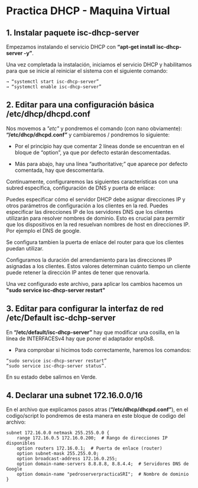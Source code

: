 # Practica DHCP - Maquina Virtual

## 1. Instalar paquete isc-dhcp-server

Empezamos instalando el servicio DHCP con **“apt-get install isc-dhcp-server -y”**.

Una vez completada la instalación, iniciamos el servicio DHCP y habilitamos para que se inicie al reiniciar el sistema con el siguiente comando: 
```
→ “systemctl start isc-dhcp-server” 
→ “systemctl enable isc-dhcp-server”
```

## 2. Editar para una configuración básica /etc/dhcp/dhcpd.conf

Nos movemos a *"etc"* y pondremos el comando (con nano obviamente): **“/etc/dhcp/dhcpd.conf”** y cambiaremos / pondremos lo siguiente:

- Por el principio hay que comentar 2 líneas donde se encuentran en el bloque de “option”, ya que por defecto estarán descomentadas.

- Más para abajo, hay una línea “authoritative;” que aparece por defecto comentada, hay que descomentarla.


Continuamente, configuraremos las siguientes características con una subred específica, configuración de DNS y puerta de enlace:

Puedes especificar cómo el servidor DHCP debe asignar direcciones IP y otros parámetros de configuración a los clientes en la red. Puedes especificar las direcciones IP de los servidores DNS que los clientes utilizarán para resolver nombres de dominio. Esto es crucial para permitir que los dispositivos en la red resuelvan nombres de host en direcciones IP. Por ejemplo el DNS de google.

Se configura tambien la puerta de enlace del router para que los clientes puedan utilizar.

Configuramos la duración del arrendamiento para las direcciones IP asignadas a los clientes. Estos valores determinan cuánto tiempo un cliente puede retener la dirección IP antes de tener que renovarla.

Una vez configurado este archivo, para aplicar los cambios hacemos un **"sudo service isc-dhcp-server restart"**

## 3. Editar para configurar la interfaz de red /etc/Default isc-dchp-server

En **“/etc/default/isc-dhcp-server”** hay que modificar una cosilla, en la línea de INTERFACESv4 hay que poner el adaptador enp0s8.

- Para comprobar si hicimos todo correctamente, haremos los comandos:
```
“sudo service isc-dhcp-server restart” 
“sudo service isc-dhcp-server status”. 
```
En su estado debe salirnos en Verde.

## 4. Declarar una subnet 172.16.0.0/16

En el archivo que explicamos pasos atras (**“/etc/dhcp/dhcpd.conf”**), en el codigo/script lo pondremos de esta manera en este bloque de codigo del archivo:

```
subnet 172.16.0.0 netmask 255.255.0.0 {
    range 172.16.0.5 172.16.0.200;  # Rango de direcciones IP disponibles
    option routers 172.16.0.1;  # Puerta de enlace (router)
    option subnet-mask 255.255.0.0;
    option broadcast-address 172.16.0.255;
    option domain-name-servers 8.8.8.8, 8.8.4.4;  # Servidores DNS de Google
    option domain-name "pedroserverpracticaSRI";  # Nombre de dominio
}
```